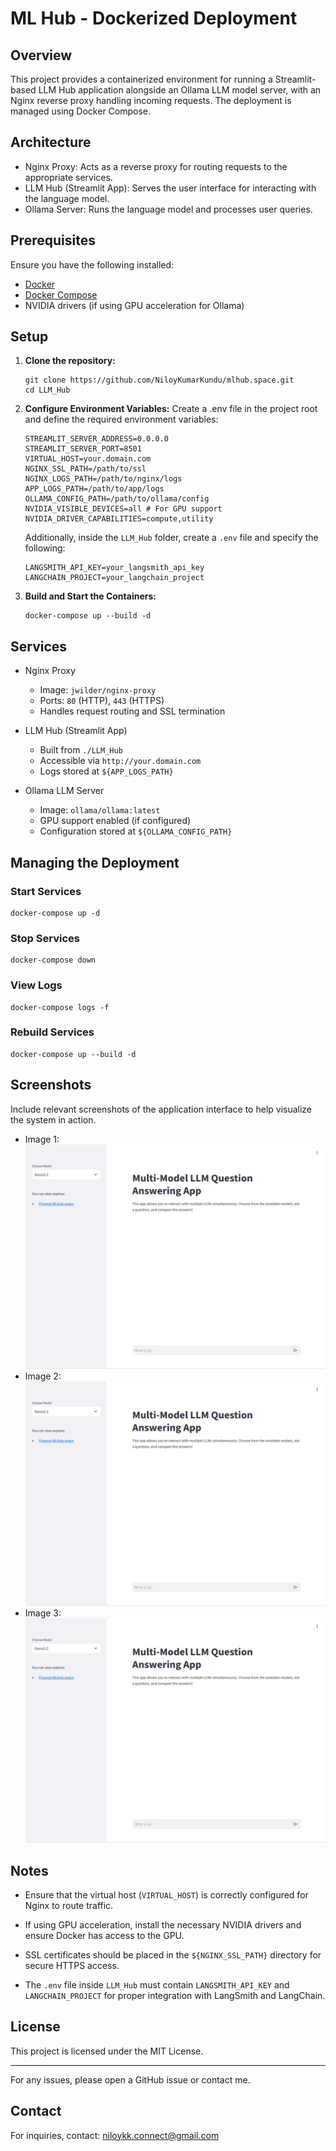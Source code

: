# ML Hub - Dockerized Deployment

## Overview

This project provides a containerized environment for running a Streamlit-based LLM Hub application alongside an Ollama LLM model server, with an Nginx reverse proxy handling incoming requests. The deployment is managed using Docker Compose.

## Architecture

- Nginx Proxy: Acts as a reverse proxy for routing requests to the appropriate services.
- LLM Hub (Streamlit App): Serves the user interface for interacting with the language model.
- Ollama Server: Runs the language model and processes user queries.

## Prerequisites

Ensure you have the following installed:

- [Docker](https://docs.docker.com/get-started/get-docker/)
- [Docker Compose](https://docs.docker.com/compose/install/)
- NVIDIA drivers (if using GPU acceleration for Ollama)

## Setup

1.  **Clone the repository:**

    ```code
    git clone https://github.com/NiloyKumarKundu/mlhub.space.git
    cd LLM_Hub
    ```

2.  **Configure Environment Variables:** Create a .env file in the project root and define the required environment variables:

    ```
    STREAMLIT_SERVER_ADDRESS=0.0.0.0
    STREAMLIT_SERVER_PORT=8501
    VIRTUAL_HOST=your.domain.com
    NGINX_SSL_PATH=/path/to/ssl
    NGINX_LOGS_PATH=/path/to/nginx/logs
    APP_LOGS_PATH=/path/to/app/logs
    OLLAMA_CONFIG_PATH=/path/to/ollama/config
    NVIDIA_VISIBLE_DEVICES=all # For GPU support
    NVIDIA_DRIVER_CAPABILITIES=compute,utility
    ```

    Additionally, inside the `LLM_Hub` folder, create a `.env` file and specify the following:

    ```
    LANGSMITH_API_KEY=your_langsmith_api_key
    LANGCHAIN_PROJECT=your_langchain_project
    ```

3.  **Build and Start the Containers:**
    ```
    docker-compose up --build -d
    ```

## Services

- Nginx Proxy

  - Image: `jwilder/nginx-proxy`
  - Ports: `80` (HTTP), `443` (HTTPS)
  - Handles request routing and SSL termination

- LLM Hub (Streamlit App)

  - Built from `./LLM_Hub`
  - Accessible via `http://your.domain.com`
  - Logs stored at `${APP_LOGS_PATH}`

- Ollama LLM Server
  - Image: `ollama/ollama:latest`
  - GPU support enabled (if configured)
  - Configuration stored at `${OLLAMA_CONFIG_PATH}`

## Managing the Deployment

### Start Services

    docker-compose up -d

### Stop Services

    docker-compose down

### View Logs

    docker-compose logs -f

### Rebuild Services

    docker-compose up --build -d

## Screenshots

Include relevant screenshots of the application interface to help visualize the system in action.

- Image 1:
  ![screenshot -1](images/img-1.png)
- Image 2:
  ![screenshot -1](images/img-1.png)
- Image 3:
  ![screenshot -1](images/img-1.png)

## Notes

- Ensure that the virtual host (`VIRTUAL_HOST`) is correctly configured for Nginx to route traffic.

- If using GPU acceleration, install the necessary NVIDIA drivers and ensure Docker has access to the GPU.

- SSL certificates should be placed in the `${NGINX_SSL_PATH}` directory for secure HTTPS access.

- The `.env` file inside `LLM_Hub` must contain `LANGSMITH_API_KEY` and `LANGCHAIN_PROJECT` for proper integration with LangSmith and LangChain.

## License

This project is licensed under the MIT License.

---

For any issues, please open a GitHub issue or contact me.

## Contact

For inquiries, contact: [niloykk.connect@gmail.com](mailto:niloykk.connect@gmail.com)
